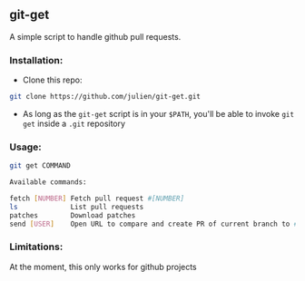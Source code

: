 git-get
---

A simple script to handle github pull requests.


### Installation:

- Clone this repo:

```sh
git clone https://github.com/julien/git-get.git
```

- As long as the `git-get` script is in your `$PATH`, you'll be able to
invoke `git get` inside a `.git` repository

### Usage:

```sh
git get COMMAND

Available commands:

fetch [NUMBER] Fetch pull request #[NUMBER]
ls             List pull requests
patches        Download patches
send [USER]    Open URL to compare and create PR of current branch to #[USER]
```

### Limitations:

At the moment, this only works for github projects


